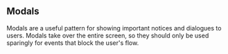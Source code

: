 ## Modals

Modals are a useful pattern for showing important notices and dialogues to users. Modals take over the entire screen, so they should only be used sparingly for events that block the user's flow.